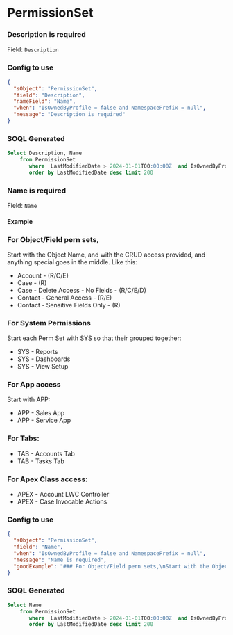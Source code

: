 # PermissionSet
### Description is required
Field: `Description`

### Config to use
```json
{
  "sObject": "PermissionSet",
  "field": "Description",
  "nameField": "Name",
  "when": "IsOwnedByProfile = false and NamespacePrefix = null",
  "message": "Description is required"
}
```

### SOQL Generated
```sql
Select Description, Name
    from PermissionSet
       where  LastModifiedDate > 2024-01-01T00:00:00Z  and IsOwnedByProfile = false and NamespacePrefix = null 
       order by LastModifiedDate desc limit 200
```

### Name is required
Field: `Name`
#### Example
### For Object/Field pern sets,
Start with the Object Name, and with the CRUD access provided, and anything special goes in the middle. Like this:

* Account - (R/C/E)
* Case - (R)
* Case - Delete Access - No Fields - (R/C/E/D)
* Contact - General Access - (R/E)
* Contact - Sensitive Fields Only - (R)

### For System Permissions
Start each Perm Set with SYS so that their grouped together:
* SYS - Reports
* SYS - Dashboards
* SYS - View Setup

### For App access
Start with APP:
* APP - Sales App
* APP - Service App

### For Tabs:
* TAB - Accounts Tab
* TAB - Tasks Tab

### For Apex Class access:
* APEX - Account LWC Controller
* APEX - Case Invocable Actions  
### Config to use
```json
{
  "sObject": "PermissionSet",
  "field": "Name",
  "when": "IsOwnedByProfile = false and NamespacePrefix = null",
  "message": "Name is required",
  "goodExample": "### For Object/Field pern sets,\nStart with the Object Name, and with the CRUD access provided, and anything special goes in the middle. Like this:\n\n* Account - (R/C/E)\n* Case - (R)\n* Case - Delete Access - No Fields - (R/C/E/D)\n* Contact - General Access - (R/E)\n* Contact - Sensitive Fields Only - (R)\n\n### For System Permissions\nStart each Perm Set with SYS so that their grouped together:\n* SYS - Reports\n* SYS - Dashboards\n* SYS - View Setup\n\n### For App access\nStart with APP:\n* APP - Sales App\n* APP - Service App\n\n### For Tabs:\n* TAB - Accounts Tab\n* TAB - Tasks Tab\n\n### For Apex Class access:\n* APEX - Account LWC Controller\n* APEX - Case Invocable Actions"
}
```

### SOQL Generated
```sql
Select Name
    from PermissionSet
       where  LastModifiedDate > 2024-01-01T00:00:00Z  and IsOwnedByProfile = false and NamespacePrefix = null 
       order by LastModifiedDate desc limit 200
```
